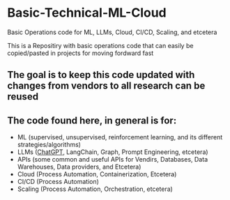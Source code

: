# Basic-Technical-ML-Cloud
Basic Operations code for ML, LLMs, Cloud, CI/CD, Scaling, and etcetera

This is a Repositiry with basic operations code that can easily be copied/pasted in projects for moving fordward fast
## The goal is to keep this code updated with changes from vendors to all research can be reused
## The code found here, in general is for:

* ML (supervised, unsupervised, reinforcement learning, and its different strategies/algorithms)
* LLMs ([ChatGPT](https://github.com/temahm/Basic-Technical-ML-Cloud/blob/9ffe3a61e31185d09a89f82428badd076890b72b/SimpleChatGPTCall.py), LangChain, Graph, Prompt Engineering, etcetera)
* APIs (some common and useful APIs for Vendirs, Databases, Data Warehouses, Data providers, and Etcetera)  
* Cloud (Process Automation, Containerization, Etcetera)
* CI/CD (Process Automation)
* Scaling (Process Automation, Orchestration, etcetera)
